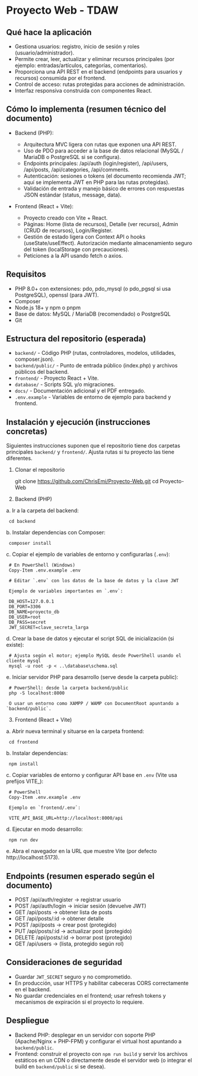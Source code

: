 # Proyecto Web - TDAW

## Qué hace la aplicación

- Gestiona usuarios: registro, inicio de sesión y roles (usuario/administrador).
- Permite crear, leer, actualizar y eliminar recursos principales (por ejemplo: entradas/artículos, categorías, comentarios).
- Proporciona una API REST en el backend (endpoints para usuarios y recursos) consumida por el frontend.
- Control de acceso: rutas protegidas para acciones de administración.
- Interfaz responsiva construida con componentes React.

## Cómo lo implementa (resumen técnico del documento)

- Backend (PHP):
  - Arquitectura MVC ligera con rutas que exponen una API REST.
  - Uso de PDO para acceder a la base de datos relacional (MySQL / MariaDB o PostgreSQL si se configura).
  - Endpoints principales: /api/auth (login/register), /api/users, /api/posts, /api/categories, /api/comments.
  - Autenticación: sesiones o tokens (el documento recomienda JWT; aquí se implementa JWT en PHP para las rutas protegidas).
  - Validación de entrada y manejo básico de errores con respuestas JSON estándar (status, message, data).

- Frontend (React + Vite):
  - Proyecto creado con Vite + React.
  - Páginas: Home (lista de recursos), Detalle (ver recurso), Admin (CRUD de recursos), Login/Register.
  - Gestión de estado ligera con Context API o hooks (useState/useEffect). Autorización mediante almacenamiento seguro del token (localStorage con precauciones).
  - Peticiones a la API usando fetch o axios.

## Requisitos

- PHP 8.0+ con extensiones: pdo, pdo_mysql (o pdo_pgsql si usa PostgreSQL), openssl (para JWT).
- Composer
- Node.js 18+ y npm o pnpm
- Base de datos: MySQL / MariaDB (recomendado) o PostgreSQL
- Git

## Estructura del repositorio (esperada)

- `backend/` - Código PHP (rutas, controladores, modelos, utilidades, composer.json).
- `backend/public/` - Punto de entrada público (index.php) y archivos públicos del backend.
- `frontend/` - Proyecto React + Vite.
- `database/` - Scripts SQL y/o migraciones.
- `docs/` - Documentación adicional y el PDF entregado.
- `.env.example` - Variables de entorno de ejemplo para backend y frontend.

## Instalación y ejecución (instrucciones concretas)

Siguientes instrucciones suponen que el repositorio tiene dos carpetas principales `backend/` y `frontend/`. Ajusta rutas si tu proyecto las tiene diferentes.

1) Clonar el repositorio

   git clone https://github.com/ChrisEmi/Proyecto-Web.git
   cd Proyecto-Web

2) Backend (PHP)

  a. Ir a la carpeta del backend:

     cd backend

  b. Instalar dependencias con Composer:

     composer install

  c. Copiar el ejemplo de variables de entorno y configurarlas (`.env`):

     # En PowerShell (Windows)
     Copy-Item .env.example .env

     # Editar `.env` con los datos de la base de datos y la clave JWT

     Ejemplo de variables importantes en `.env`:

     DB_HOST=127.0.0.1
     DB_PORT=3306
     DB_NAME=proyecto_db
     DB_USER=root
     DB_PASS=secret
     JWT_SECRET=clave_secreta_larga

  d. Crear la base de datos y ejecutar el script SQL de inicialización (si existe):

     # Ajusta según el motor; ejemplo MySQL desde PowerShell usando el cliente mysql
     mysql -u root -p < ..\database\schema.sql

  e. Iniciar servidor PHP para desarrollo (serve desde la carpeta public):

     # PowerShell: desde la carpeta backend/public
     php -S localhost:8000

     O usar un entorno como XAMPP / WAMP con DocumentRoot apuntando a `backend/public`.

3) Frontend (React + Vite)

  a. Abrir nueva terminal y situarse en la carpeta frontend:

     cd frontend

  b. Instalar dependencias:

     npm install

  c. Copiar variables de entorno y configurar API base en `.env` (Vite usa prefijos VITE_):

     # PowerShell
     Copy-Item .env.example .env

     Ejemplo en `frontend/.env`:

     VITE_API_BASE_URL=http://localhost:8000/api

  d. Ejecutar en modo desarrollo:

     npm run dev

  e. Abra el navegador en la URL que muestre Vite (por defecto http://localhost:5173).

## Endpoints (resumen esperado según el documento)

- POST /api/auth/register -> registrar usuario
- POST /api/auth/login -> iniciar sesión (devuelve JWT)
- GET /api/posts -> obtener lista de posts
- GET /api/posts/:id -> obtener detalle
- POST /api/posts -> crear post (protegido)
- PUT /api/posts/:id -> actualizar post (protegido)
- DELETE /api/posts/:id -> borrar post (protegido)
- GET /api/users -> (lista, protegido según rol)

## Consideraciones de seguridad

- Guardar `JWT_SECRET` seguro y no comprometido.
- En producción, usar HTTPS y habilitar cabeceras CORS correctamente en el backend.
- No guardar credenciales en el frontend; usar refresh tokens y mecanismos de expiración si el proyecto lo requiere.

## Despliegue

- Backend PHP: desplegar en un servidor con soporte PHP (Apache/Nginx + PHP-FPM) y configurar el virtual host apuntando a `backend/public`.
- Frontend: construir el proyecto con `npm run build` y servir los archivos estáticos en un CDN o directamente desde el servidor web (o integrar el build en `backend/public` si se desea).

